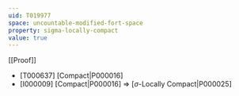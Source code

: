 ```yaml
---
uid: T019977
space: uncountable-modified-fort-space
property: sigma-locally-compact
value: true
---
```

[[Proof]]

* [T000637] [Compact|P000016]
* [I000009] [Compact|P000016] => [$\sigma$-Locally Compact|P000025]

